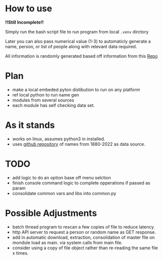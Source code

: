 # How to use

**!!Still Incomplete!!**

Simply run the bash script file to run program from local `.venv` dirctory

Later you can also pass numerical value (1-3) to automaticly generate a name, person, or list of people along with relevant data required.

All information is randomly generated based off information from this [Repo](https://github.com/aruljohn/popular-baby-names.git)

# Plan
- make a local embeded pyton distibution to run on any platform
- ref local python to run name gen
- modules from several sources
- each module has self checking data set.

# As it stands
- works on linux, assumes python3 in installed.
- uses  [github repository](https://github.com/aruljohn/popular-baby-names.git) of names from 1880-2022 as data source.

# TODO
- add logic to do an option base off menu selction
- finish console command logic to complete opperations if passed as param
- consolidate common vars and libs into common.py

# Possible Adjustments
- batch thread program to rescan a few copies of file to reduce latency.
- http API server to request a person or random name as GET response.
- add in automatic download, extraction, consolidation of master file on mondule load as main. via system calls from main file.
- consider using a copy of file object rather than re-reading the same file x times.